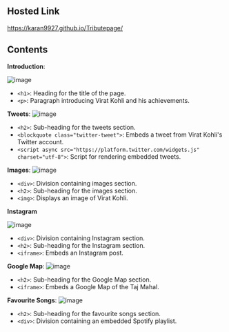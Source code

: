 ## Hosted Link
https://karan9927.github.io/Tributepage/
## Contents

**Introduction**:

![image](https://github.com/Karan9927/Tributepage/assets/115612744/40a7acd5-15d0-4e35-a981-2f2db3f32bde)
   - `<h1>`: Heading for the title of the page.
   - `<p>`: Paragraph introducing Virat Kohli and his achievements.

**Tweets**:
![image](https://github.com/Karan9927/Tributepage/assets/115612744/8bc3c905-4a6c-481f-9ad3-f125a129dad4)

   - `<h2>`: Sub-heading for the tweets section.
   - `<blockquote class="twitter-tweet">`: Embeds a tweet from Virat Kohli's Twitter account.
   - `<script async src="https://platform.twitter.com/widgets.js" charset="utf-8">`: Script for rendering embedded tweets.

**Images**:
![image](https://github.com/Karan9927/Tributepage/assets/115612744/93eda1ac-c64e-4243-aec9-bb383c5631d9)

   - `<div>`: Division containing images section.
   - `<h2>`: Sub-heading for the images section.
   - `<img>`: Displays an image of Virat Kohli.

**Instagram**

![image](https://github.com/Karan9927/Tributepage/assets/115612744/abfd8315-412b-402e-96b1-a7f7e7ab319f)
   - `<div>`: Division containing Instagram section.
   - `<h2>`: Sub-heading for the Instagram section.
   - `<iframe>`: Embeds an Instagram post.

**Google Map**:
![image](https://github.com/Karan9927/Tributepage/assets/115612744/1a2f7c7d-1443-4063-934e-d681d52f1f6c)

   - `<h2>`: Sub-heading for the Google Map section.
   - `<iframe>`: Embeds a Google Map of the Taj Mahal.

**Favourite Songs**:
![image](https://github.com/Karan9927/Tributepage/assets/115612744/817f648c-30e2-41dd-8a59-5140eae31145)

   - `<h2>`: Sub-heading for the favourite songs section.
   - `<div>`: Division containing an embedded Spotify playlist.

